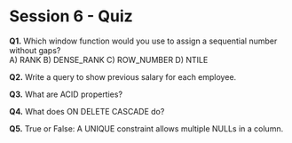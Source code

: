 # Session 6 - Quiz

**Q1.** Which window function would you use to assign a sequential number without gaps?  
A) RANK  B) DENSE_RANK  C) ROW_NUMBER  D) NTILE

**Q2.** Write a query to show previous salary for each employee.

**Q3.** What are ACID properties?

**Q4.** What does ON DELETE CASCADE do?

**Q5.** True or False: A UNIQUE constraint allows multiple NULLs in a column.
